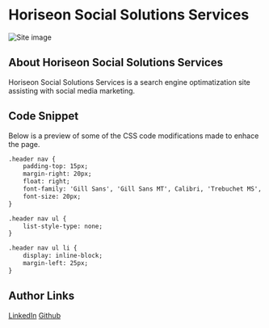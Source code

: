 # Horiseon Social Solutions Services
![Site image](./assets/images/Screen%20Shot%202022-09-21%20at%205.21.02%20PM.png)

## About Horiseon Social Solutions Services 
Horiseon Social Solutions Services is a search engine optimatization site assisting with social media marketing.

## Code Snippet
Below is a preview of some of the CSS code modifications made to enhace the page.

``` html
.header nav {
    padding-top: 15px;
    margin-right: 20px;
    float: right;
    font-family: 'Gill Sans', 'Gill Sans MT', Calibri, 'Trebuchet MS', sans-serif;
    font-size: 20px;
}

.header nav ul {
    list-style-type: none;
}

.header nav ul li {
    display: inline-block;
    margin-left: 25px;
}
```

## Author Links
[LinkedIn](https://www.linkedin.com/in/senay-gebrat-566b78250/)
[Github](https://github.com/senaygebrat)